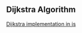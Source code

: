 
## Dijkstra Algorithm

[Dijkstra implementation in js](https://medium.com/@adriennetjohnson/a-walkthrough-of-dijkstras-algorithm-in-javascript-e94b74192026)